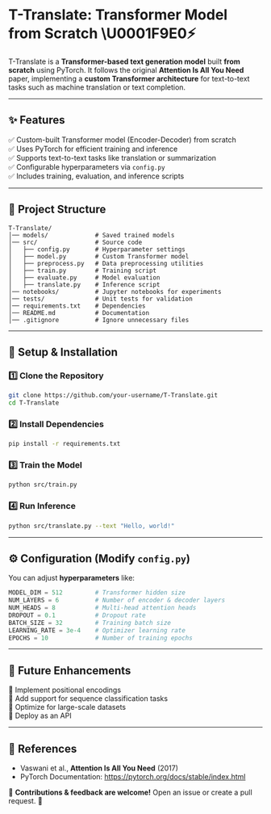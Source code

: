 # T-Translate: Transformer Model from Scratch \U0001F9E0⚡

T-Translate is a **Transformer-based text generation model** built **from scratch** using PyTorch. It follows the original **Attention Is All You Need** paper, implementing a **custom Transformer architecture** for text-to-text tasks such as machine translation or text completion.

---

## **✨ Features**  
✅ Custom-built Transformer model (Encoder-Decoder) from scratch  
✅ Uses PyTorch for efficient training and inference  
✅ Supports text-to-text tasks like translation or summarization  
✅ Configurable hyperparameters via `config.py`  
✅ Includes training, evaluation, and inference scripts  

---

## **📂 Project Structure**  
```
T-Translate/
│── models/             # Saved trained models
│── src/                # Source code
│   ├── config.py       # Hyperparameter settings
│   ├── model.py        # Custom Transformer model
│   ├── preprocess.py   # Data preprocessing utilities
│   ├── train.py        # Training script
│   ├── evaluate.py     # Model evaluation
│   ├── translate.py    # Inference script
│── notebooks/          # Jupyter notebooks for experiments
│── tests/              # Unit tests for validation
│── requirements.txt    # Dependencies
│── README.md           # Documentation
│── .gitignore          # Ignore unnecessary files
```

---

## **🔧 Setup & Installation**  

### **1️⃣ Clone the Repository**  
```bash
git clone https://github.com/your-username/T-Translate.git
cd T-Translate
```

### **2️⃣ Install Dependencies**  
```bash
pip install -r requirements.txt
```

### **3️⃣ Train the Model**  
```bash
python src/train.py
```

### **4️⃣ Run Inference**  
```bash
python src/translate.py --text "Hello, world!"
```

---

## **⚙️ Configuration (Modify `config.py`)**  
You can adjust **hyperparameters** like:  
```python
MODEL_DIM = 512         # Transformer hidden size
NUM_LAYERS = 6          # Number of encoder & decoder layers
NUM_HEADS = 8           # Multi-head attention heads
DROPOUT = 0.1           # Dropout rate
BATCH_SIZE = 32         # Training batch size
LEARNING_RATE = 3e-4    # Optimizer learning rate
EPOCHS = 10             # Number of training epochs
```

---

## **🚀 Future Enhancements**  
🔹 Implement positional encodings  
🔹 Add support for sequence classification tasks  
🔹 Optimize for large-scale datasets  
🔹 Deploy as an API  

---

## **📜 References**  
- Vaswani et al., **Attention Is All You Need** (2017)  
- PyTorch Documentation: https://pytorch.org/docs/stable/index.html  

📢 **Contributions & feedback are welcome!** Open an issue or create a pull request. 🚀

